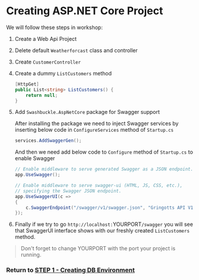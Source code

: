# Creating ASP.NET Core Project

We will follow these steps in workshop:

1. Create a Web Api Project
2. Delete default `Weatherforcast` class and controller
3. Create `CustomerController`
4. Create a dummy `ListCustomers` method

    ```csharp
    [HttpGet]
    public List<string> ListCustomers() {
        return null;
    }
    ```

5. Add `Swashbuckle.AspNetCore` package for Swagger support 

    After installing the package we need to inject Swagger services by inserting below code in `ConfigureServices` method of `Startup.cs`
    ```csharp
    services.AddSwaggerGen();
    ```

    And then we need add below code to `Configure` method of `Startup.cs` to enable Swagger

    ```csharp
    // Enable middleware to serve generated Swagger as a JSON endpoint.
    app.UseSwagger();

    // Enable middleware to serve swagger-ui (HTML, JS, CSS, etc.),
    // specifying the Swagger JSON endpoint.
    app.UseSwaggerUI(c =>
    {
        c.SwaggerEndpoint("/swagger/v1/swagger.json", "Gringotts API V1");
    });
    ```

6. Finally if we try to go `http://localhost:`YOURPORT`/swagger` you will see that SwaggerUI interface shows with our freshly created `ListCustomers` method.

> Don't forget to change YOURPORT with the port your project is running.

### Return to [STEP 1 - Creating DB Environment](STEP1-DBEnvironment.md)